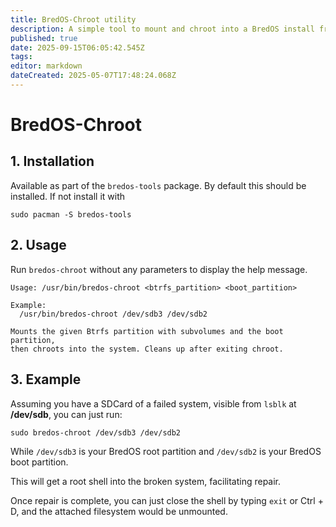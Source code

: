 ```yaml
---
title: BredOS-Chroot utility
description: A simple tool to mount and chroot into a BredOS install from a secondary system
published: true
date: 2025-09-15T06:05:42.545Z
tags: 
editor: markdown
dateCreated: 2025-05-07T17:48:24.068Z
---
```


# BredOS-Chroot

## 1. Installation

Available as part of the `bredos-tools` package. By default this should be installed. If not install it with
```
sudo pacman -S bredos-tools
```

## 2. Usage
Run `bredos-chroot` without any parameters to display the help message.

```
Usage: /usr/bin/bredos-chroot <btrfs_partition> <boot_partition>

Example:
  /usr/bin/bredos-chroot /dev/sdb3 /dev/sdb2

Mounts the given Btrfs partition with subvolumes and the boot partition,
then chroots into the system. Cleans up after exiting chroot.
```

## 3. Example

Assuming you have a SDCard of a failed system, visible from `lsblk` at **/dev/sdb**, you can just run:
```
sudo bredos-chroot /dev/sdb3 /dev/sdb2
```

While `/dev/sdb3` is your BredOS root partition and `/dev/sdb2` is your BredOS boot partition.

This will get a root shell into the broken system, facilitating repair.

Once repair is complete, you can just close the shell by typing `exit` or Ctrl + D, and the attached filesystem would be unmounted.